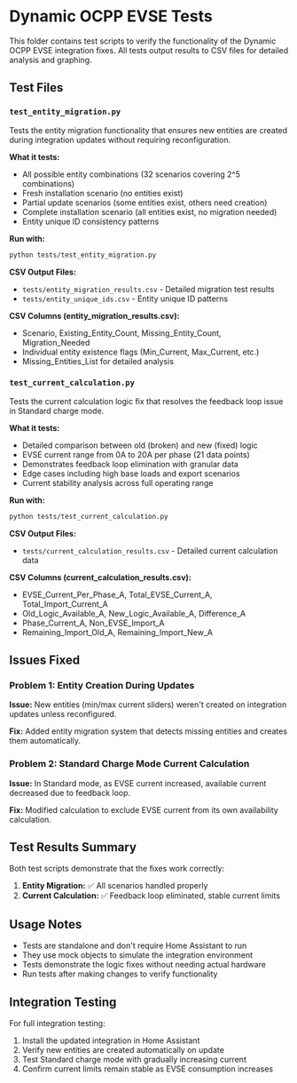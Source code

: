 # Dynamic OCPP EVSE Tests

This folder contains test scripts to verify the functionality of the Dynamic OCPP EVSE integration fixes. All tests output results to CSV files for detailed analysis and graphing.

## Test Files

### `test_entity_migration.py`
Tests the entity migration functionality that ensures new entities are created during integration updates without requiring reconfiguration.

**What it tests:**
- All possible entity combinations (32 scenarios covering 2^5 combinations)
- Fresh installation scenario (no entities exist)
- Partial update scenarios (some entities exist, others need creation)
- Complete installation scenario (all entities exist, no migration needed)
- Entity unique ID consistency patterns

**Run with:**
```bash
python tests/test_entity_migration.py
```

**CSV Output Files:**
- `tests/entity_migration_results.csv` - Detailed migration test results
- `tests/entity_unique_ids.csv` - Entity unique ID patterns

**CSV Columns (entity_migration_results.csv):**
- Scenario, Existing_Entity_Count, Missing_Entity_Count, Migration_Needed
- Individual entity existence flags (Min_Current, Max_Current, etc.)
- Missing_Entities_List for detailed analysis

### `test_current_calculation.py`
Tests the current calculation logic fix that resolves the feedback loop issue in Standard charge mode.

**What it tests:**
- Detailed comparison between old (broken) and new (fixed) logic
- EVSE current range from 0A to 20A per phase (21 data points)
- Demonstrates feedback loop elimination with granular data
- Edge cases including high base loads and export scenarios
- Current stability analysis across full operating range

**Run with:**
```bash
python tests/test_current_calculation.py
```

**CSV Output Files:**
- `tests/current_calculation_results.csv` - Detailed current calculation data

**CSV Columns (current_calculation_results.csv):**
- EVSE_Current_Per_Phase_A, Total_EVSE_Current_A, Total_Import_Current_A
- Old_Logic_Available_A, New_Logic_Available_A, Difference_A
- Phase_Current_A, Non_EVSE_Import_A
- Remaining_Import_Old_A, Remaining_Import_New_A

## Issues Fixed

### Problem 1: Entity Creation During Updates
**Issue:** New entities (min/max current sliders) weren't created on integration updates unless reconfigured.

**Fix:** Added entity migration system that detects missing entities and creates them automatically.

### Problem 2: Standard Charge Mode Current Calculation
**Issue:** In Standard mode, as EVSE current increased, available current decreased due to feedback loop.

**Fix:** Modified calculation to exclude EVSE current from its own availability calculation.

## Test Results Summary

Both test scripts demonstrate that the fixes work correctly:

1. **Entity Migration:** ✅ All scenarios handled properly
2. **Current Calculation:** ✅ Feedback loop eliminated, stable current limits

## Usage Notes

- Tests are standalone and don't require Home Assistant to run
- They use mock objects to simulate the integration environment
- Tests demonstrate the logic fixes without needing actual hardware
- Run tests after making changes to verify functionality

## Integration Testing

For full integration testing:
1. Install the updated integration in Home Assistant
2. Verify new entities are created automatically on update
3. Test Standard charge mode with gradually increasing current
4. Confirm current limits remain stable as EVSE consumption increases
